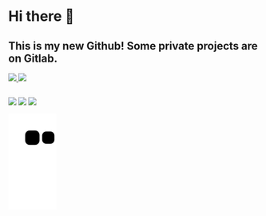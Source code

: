 # Hi there 👋
## This is my new Github! Some private projects are on Gitlab.

 <div>
  <a href="https://github.com/vcamferreira">
  <img height="160em" src="https://github-readme-stats.vercel.app/api?username=vcamferreira&show_icons=true&theme=blue-green&include_all_commits=true&count_private=true"/>
  <img height="160em" src="https://github-readme-stats.vercel.app/api/top-langs/?username=vcamferreira&layout=compact&langs_count=16&theme=blue-green"/>
<div>

  ##
 
<div> 
  <a href="https://instagram.com/vcamferreira" target="_blank"><img src="https://img.shields.io/badge/-Instagram-%23E4405F?style=for-the-badge&logo=instagram&logoColor=white" target="_blank"></a>
  <a href = "mailto: vcamferreira@icloud.com"><img src="https://img.shields.io/badge/-Email-175385?style=for-the-badge&logo=icloud&logoColor=white" target="_blank"></a>
  <a href="https://www.linkedin.com/in/vcamferreira" target="_blank"><img src="https://img.shields.io/badge/-LinkedIn-%230077B5?style=for-the-badge&logo=linkedin&logoColor=white" target="_blank"></a> 
 
  ![Snake animation](https://github.com/vcamferreira/vcamferreira/blob/output/github-contribution-grid-snake.svg)
 
</div>
